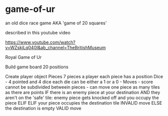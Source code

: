 # game-of-ur
an old dice race game
AKA 'game of 20 squares'


described in this youtube video

https://www.youtube.com/watch?v=WZskjLq040I&ab_channel=TheBritishMuseum


Royal Game of Ur

  Build game board
    20 positions
    
  
  Create player object
    Pieces
      7 pieces a player
      each piece has a position
    Dice
      - 4 pointed and 4 dice
          each die can be either a 1 or a 0
      - 
    Moves
      - score cannot be subdivided betweein pieces
      - can move one piece as many tiles as there are points
      IF
        there is an enemy piece at your destination
          AND they aren't on the 'safe' tile:
            enemy piece gets knocked off and you occupy the piece
      ELIF 
      ELIF
        your piece occupies the destination tile
          INVALID move
      ELSE
        the destination is empty
          VALID move
      
  
  
